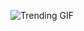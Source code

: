 
<!-- GIF_SECTION -->
![Trending GIF](https://media4.giphy.com/media/v1.Y2lkPThiYjIxNzcyMmxoMzNscnhlanBuZnpmdDgybThjbHlzY2I0b2FkYmhzY3hncDJqYyZlcD12MV9naWZzX3NlYXJjaCZjdD1n/65n8RPEa3r65q/giphy.gif)
<!-- END_GIF_SECTION -->
